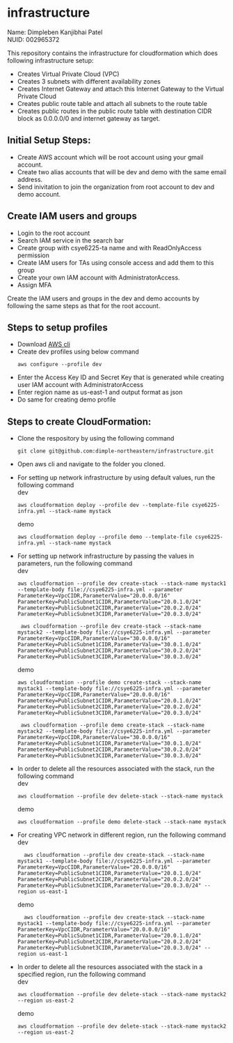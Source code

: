 # infrastructure

Name: Dimpleben Kanjibhai Patel <br>
NUID: 002965372
<br>

This repository contains the infrastructure for cloudformation which does following infrastructure setup:
- Creates Virtual Private Cloud (VPC)
- Creates 3 subnets with different availability zones
- Creates Internet Gateway and attach this Internet Gateway to the Virtual Private Cloud
- Creates public route table and attach all subnets to the route table
- Creates public routes in the public route table with destination CIDR block as 0.0.0.0/0 and internet gateway as target.


## Initial Setup Steps:
- Create AWS account which will be root account using your gmail account.
- Create two alias accounts that will be dev and demo with the same email address.
- Send inivitation to join the organization from root account to dev and demo account.

## Create IAM users and groups
- Login to the root account
- Search IAM service in the search bar
- Create group with csye6225-ta name and with ReadOnlyAccess permission
- Create IAM users for TAs using console access and add them to this group
- Create your own IAM account with AdministratorAccess.
- Assign MFA

Create the IAM users and groups in the dev and demo accounts by following the same steps as that for the root account.

## Steps to setup profiles
- Download [AWS cli](https://docs.aws.amazon.com/cli/latest/userguide/cli-chap-getting-started.html)
- Create dev profiles using below command
     ```
     aws configure --profile dev
     ```
- Enter the Access Key ID and Secret Key that is generated while creating user IAM account with AdministratorAccess
- Enter region name as us-east-1 and output format as json
- Do same for creating demo profile


## Steps to create CloudFormation:
- Clone the respository by using the following command
   ```
   git clone git@github.com:dimple-northeastern/infrastructure.git
   ```
- Open aws cli and navigate to the folder you cloned.
- For setting up network infrastructure by using default values, run the following command<br>
   dev  
   ```
   aws cloudformation deploy --profile dev --template-file csye6225-infra.yml --stack-name mystack
   ```

   demo 
   ```
   aws cloudformation deploy --profile demo --template-file csye6225-infra.yml --stack-name mystack
   ```
- For setting up network infrastructure by passing the values in parameters, run the following command <br>
   dev
    ```
    aws cloudformation --profile dev create-stack --stack-name mystack1 --template-body file://csye6225-infra.yml --parameter ParameterKey=VpcCIDR,ParameterValue="20.0.0.0/16" ParameterKey=PublicSubnet1CIDR,ParameterValue="20.0.1.0/24" ParameterKey=PublicSubnet2CIDR,ParameterValue="20.0.2.0/24" ParameterKey=PublicSubnet3CIDR,ParameterValue="20.0.3.0/24"
   ```

   ```
    aws cloudformation --profile dev create-stack --stack-name mystack2 --template-body file://csye6225-infra.yml --parameter ParameterKey=VpcCIDR,ParameterValue="30.0.0.0/16" ParameterKey=PublicSubnet1CIDR,ParameterValue="30.0.1.0/24" ParameterKey=PublicSubnet2CIDR,ParameterValue="30.0.2.0/24" ParameterKey=PublicSubnet3CIDR,ParameterValue="30.0.3.0/24"
    ```

    demo
    ```
    aws cloudformation --profile demo create-stack --stack-name mystack1 --template-body file://csye6225-infra.yml --parameter ParameterKey=VpcCIDR,ParameterValue="20.0.0.0/16" ParameterKey=PublicSubnet1CIDR,ParameterValue="20.0.1.0/24" ParameterKey=PublicSubnet2CIDR,ParameterValue="20.0.2.0/24" ParameterKey=PublicSubnet3CIDR,ParameterValue="20.0.3.0/24"
   ```

   ```
    aws cloudformation --profile demo create-stack --stack-name mystack2 --template-body file://csye6225-infra.yml --parameter ParameterKey=VpcCIDR,ParameterValue="30.0.0.0/16" ParameterKey=PublicSubnet1CIDR,ParameterValue="30.0.1.0/24" ParameterKey=PublicSubnet2CIDR,ParameterValue="30.0.2.0/24" ParameterKey=PublicSubnet3CIDR,ParameterValue="30.0.3.0/24"
    ```
- In order to delete all the resources associated with the stack, run the following command <br>
    dev
    ```
    aws cloudformation --profile dev delete-stack --stack-name mystack
    ```
    demo
    ```
    aws cloudformation --profile demo delete-stack --stack-name mystack
    ```
- For creating VPC network in different region, run the following command <br>
  dev
  ```
    aws cloudformation --profile dev create-stack --stack-name mystack1 --template-body file://csye6225-infra.yml --parameter ParameterKey=VpcCIDR,ParameterValue="20.0.0.0/16" ParameterKey=PublicSubnet1CIDR,ParameterValue="20.0.1.0/24" ParameterKey=PublicSubnet2CIDR,ParameterValue="20.0.2.0/24" ParameterKey=PublicSubnet3CIDR,ParameterValue="20.0.3.0/24" --region us-east-1
  ```

    demo
  ```
    aws cloudformation --profile dev create-stack --stack-name mystack1 --template-body file://csye6225-infra.yml --parameter ParameterKey=VpcCIDR,ParameterValue="20.0.0.0/16" ParameterKey=PublicSubnet1CIDR,ParameterValue="20.0.1.0/24" ParameterKey=PublicSubnet2CIDR,ParameterValue="20.0.2.0/24" ParameterKey=PublicSubnet3CIDR,ParameterValue="20.0.3.0/24" --region us-east-1
  ```
- In order to delete all the resources associated with the stack in a specified region, run the following command <br>
   dev
   ```
   aws cloudformation --profile dev delete-stack --stack-name mystack2 --region us-east-2
   ```

   demo
   ```
   aws cloudformation --profile dev delete-stack --stack-name mystack2 --region us-east-2
   ```